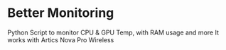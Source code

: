 # Better Monitoring

Python Script to monitor CPU & GPU Temp, with RAM usage and more
It works with Artics Nova Pro Wireless
